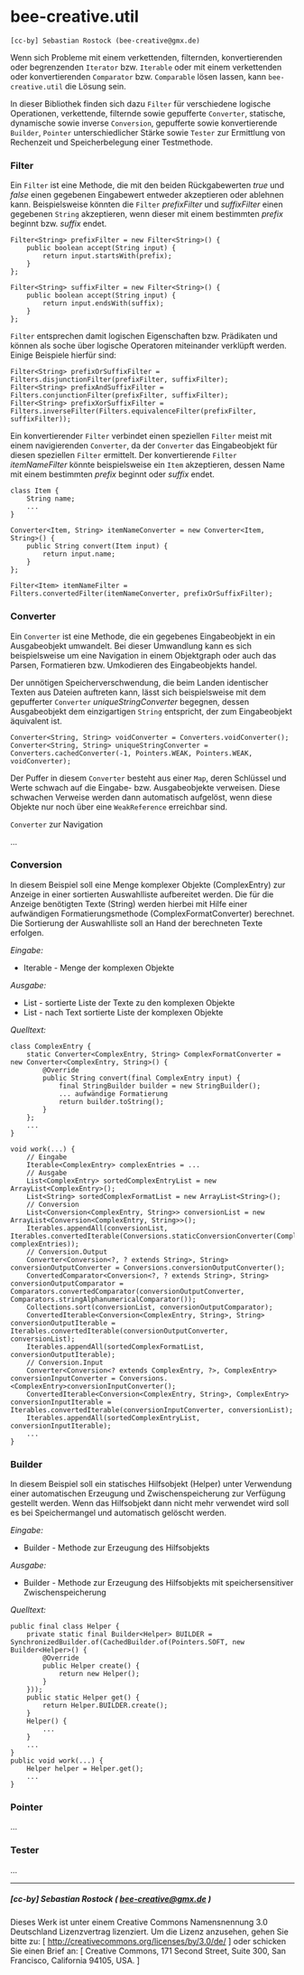 # bee-creative.util

	[cc-by] Sebastian Rostock (bee-creative@gmx.de)

Wenn sich Probleme mit einem verkettenden, filternden, konvertierenden oder begrenzenden `Iterator` bzw. `Iterable` oder mit einem verkettenden oder konvertierenden `Comparator` bzw. `Comparable` lösen lassen, kann `bee-creative.util` die Lösung sein.

In dieser Bibliothek finden sich dazu `Filter` für verschiedene logische Operationen, verkettende, filternde sowie gepufferte `Converter`, statische, dynamische sowie inverse `Conversion`, gepufferte sowie konvertierende `Builder`, `Pointer` unterschiedlicher Stärke sowie `Tester` zur Ermittlung von Rechenzeit und Speicherbelegung einer Testmethode.

### Filter

Ein `Filter` ist eine Methode, die mit den beiden Rückgabewerten *true* und *false* einen gegebenen Eingabewert entweder akzeptieren oder ablehnen kann. Beispielsweise könnten die `Filter` *prefixFilter* und *suffixFilter* einen gegebenen `String` akzeptieren, wenn dieser mit einem bestimmten *prefix* beginnt bzw. *suffix* endet.

	Filter<String> prefixFilter = new Filter<String>() {
		public boolean accept(String input) {
			return input.startsWith(prefix);
		}
	};
	
	Filter<String> suffixFilter = new Filter<String>() {
		public boolean accept(String input) {
			return input.endsWith(suffix);
		}
	};
	
`Filter` entsprechen damit logischen Eigenschaften bzw. Prädikaten und können als soche über logische Operatoren miteinander verklüpft werden. Einige Beispiele hierfür sind:

	Filter<String> prefixOrSuffixFilter = Filters.disjunctionFilter(prefixFilter, suffixFilter);
	Filter<String> prefixAndSuffixFilter = Filters.conjunctionFilter(prefixFilter, suffixFilter);
	Filter<String> prefixXorSuffixFilter = Filters.inverseFilter(Filters.equivalenceFilter(prefixFilter, suffixFilter));

Ein konvertierender `Filter` verbindet einen speziellen `Filter` meist mit einem navigierenden `Converter`, da der `Converter` das Eingabeobjekt für diesen speziellen `Filter` ermittelt. 
Der konvertierende `Filter` *itemNameFilter* könnte beispielsweise ein `Item` akzeptieren, dessen Name mit einem bestimmten *prefix* beginnt oder *suffix* endet.

	class Item {
		String name;
		...
	}
	
	Converter<Item, String> itemNameConverter = new Converter<Item, String>() {
		public String convert(Item input) {
			return input.name;
		}
	};
	
	Filter<Item> itemNameFilter = Filters.convertedFilter(itemNameConverter, prefixOrSuffixFilter);

### Converter

Ein `Converter` ist eine Methode, die ein gegebenes Eingabeobjekt in ein Ausgabeobjekt umwandelt. Bei dieser Umwandlung kann es sich beispielsweise um eine Navigation in einem Objektgraph oder auch das Parsen, Formatieren bzw. Umkodieren des Eingabeobjekts handel.

Der unnötigen Speicherverschwendung, die beim Landen identischer Texten aus Dateien auftreten kann, lässt sich beispielsweise mit dem gepufferter `Converter` *uniqueStringConverter* begegnen, dessen Ausgabeobjekt dem einzigartigen `String` entspricht, der zum Eingabeobjekt äquivalent ist.

	Converter<String, String> voidConverter = Converters.voidConverter();
	Converter<String, String> uniqueStringConverter = Converters.cachedConverter(-1, Pointers.WEAK, Pointers.WEAK, voidConverter);

Der Puffer in diesem `Converter` besteht aus einer `Map`, deren Schlüssel und Werte schwach auf die Eingabe- bzw. Ausgabeobjekte verweisen. Diese schwachen Verweise werden dann automatisch aufgelöst, wenn diese Objekte nur noch über eine `WeakReference` erreichbar sind.

`Converter` zur Navigation 

...

### Conversion

In diesem Beispiel soll eine Menge komplexer Objekte (ComplexEntry) zur Anzeige in einer
sortierten Auswahlliste aufbereitet werden. Die für die Anzeige benötigten Texte
(String) werden hierbei mit Hilfe einer aufwändigen Formatierungsmethode
(ComplexFormatConverter) berechnet. Die Sortierung der Auswahlliste soll an Hand der
berechneten Texte erfolgen.

*Eingabe:*

- Iterable<ComplexEntry> - Menge der komplexen Objekte

*Ausgabe:*

- List<String> - sortierte Liste der Texte zu den komplexen Objekte
- List<ComplexEntry> - nach Text sortierte Liste der komplexen Objekte

*Quelltext:*

	class ComplexEntry {
		static Converter<ComplexEntry, String> ComplexFormatConverter = new Converter<ComplexEntry, String>() {
			@Override
			public String convert(final ComplexEntry input) {
				final StringBuilder builder = new StringBuilder();
				... aufwändige Formatierung
				return builder.toString();
			}
		};
		...
	}
	
	void work(...) {
		// Eingabe
		Iterable<ComplexEntry> complexEntries = ...
		// Ausgabe
		List<ComplexEntry> sortedComplexEntryList = new ArrayList<ComplexEntry>();
		List<String> sortedComplexFormatList = new ArrayList<String>();
		// Conversion
		List<Conversion<ComplexEntry, String>> conversionList = new ArrayList<Conversion<ComplexEntry, String>>();
		Iterables.appendAll(conversionList, Iterables.convertedIterable(Conversions.staticConversionConverter(ComplexEntry.ComplexFormatConverter), complexEntries));
		// Conversion.Output
		Converter<Conversion<?, ? extends String>, String> conversionOutputConverter = Conversions.conversionOutputConverter();
		ConvertedComparator<Conversion<?, ? extends String>, String> conversionOutputComparator = Comparators.convertedComparator(conversionOutputConverter, Comparators.stringAlphanumericalComparator());
		Collections.sort(conversionList, conversionOutputComparator);
		ConvertedIterable<Conversion<ComplexEntry, String>, String> conversionOutputIterable = Iterables.convertedIterable(conversionOutputConverter, conversionList);
		Iterables.appendAll(sortedComplexFormatList, conversionOutputIterable);
		// Conversion.Input
		Converter<Conversion<? extends ComplexEntry, ?>, ComplexEntry> conversionInputConverter = Conversions.<ComplexEntry>conversionInputConverter();
		ConvertedIterable<Conversion<ComplexEntry, String>, ComplexEntry> conversionInputIterable = Iterables.convertedIterable(conversionInputConverter, conversionList);
		Iterables.appendAll(sortedComplexEntryList, conversionInputIterable);
		...
	}
	
### Builder

In diesem Beispiel soll ein statisches Hilfsobjekt (Helper) unter Verwendung einer
automatischen Erzeugung und Zwischenspeicherung zur Verfügung gestellt werden. Wenn das
Hilfsobjekt dann nicht mehr verwendet wird soll es bei Speichermangel und automatisch
gelöscht werden.

*Eingabe:*

- Builder<Helper> - Methode zur Erzeugung des Hilfsobjekts

*Ausgabe:*

- Builder<Helper> - Methode zur Erzeugung des Hilfsobjekts mit speichersensitiver
Zwischenspeicherung

*Quelltext:*

	public final class Helper {
		private static final Builder<Helper> BUILDER = SynchronizedBuilder.of(CachedBuilder.of(Pointers.SOFT, new Builder<Helper>() {	
			@Override
			public Helper create() {
				return new Helper();
			}			
		}));	
		public static Helper get() {
			return Helper.BUILDER.create();
		}	
		Helper() {
			...
		}
		...	
	}
	public void work(...) {
		Helper helper = Helper.get();
		...	
	}
	
### Pointer

...

### Tester

...

---

##### [cc-by] Sebastian Rostock ( bee-creative@gmx.de )

Dieses Werk ist unter einem Creative Commons Namensnennung 3.0 Deutschland Lizenzvertrag lizenziert. Um die Lizenz anzusehen, gehen Sie bitte zu: [ http://creativecommons.org/licenses/by/3.0/de/ ] oder schicken Sie einen Brief an: [ Creative Commons, 171 Second Street, Suite 300, San Francisco, California 94105, USA. ]

